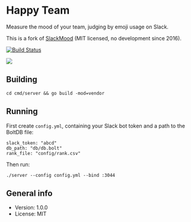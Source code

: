 # Happy Team

Measure the mood of your team, judging by emoji usage on Slack.

This is a fork of [SlackMood](https://github.com/YoSmudge/SlackMood) (MIT licensed, no development since 2016).

[![Build Status](https://travis-ci.com/xyproto/happyteam.svg?branch=master)](https://travis-ci.com/xyproto/happyteam)

![](https://s3.amazonaws.com/f.cl.ly/items/0E3W453j2I44451b441x/Screen%20Shot%202016-05-31%20at%2015.01.18.png?v=7d9a7302)

## Building

    cd cmd/server && go build -mod=vendor

## Running

First create `config.yml`, containing your Slack bot token and a path to the BoltDB file:

```
slack_token: "abcd"
db_path: "db/db.bolt"
rank_file: "config/rank.csv"
```

Then run:

    ./server --config config.yml --bind :3044

## General info

* Version: 1.0.0
* License: MIT
